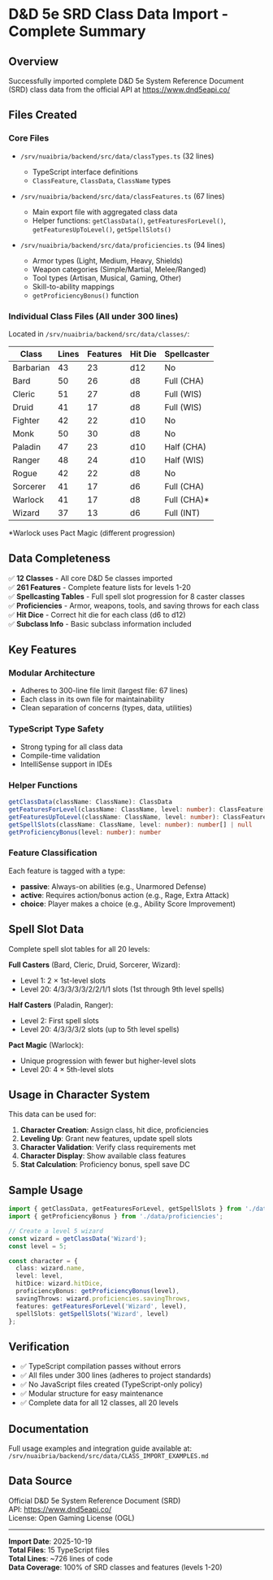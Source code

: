 # D&D 5e SRD Class Data Import - Complete Summary

## Overview

Successfully imported complete D&D 5e System Reference Document (SRD) class data from the official API at https://www.dnd5eapi.co/

## Files Created

### Core Files
- `/srv/nuaibria/backend/src/data/classTypes.ts` (32 lines)
  - TypeScript interface definitions
  - `ClassFeature`, `ClassData`, `ClassName` types

- `/srv/nuaibria/backend/src/data/classFeatures.ts` (67 lines)
  - Main export file with aggregated class data
  - Helper functions: `getClassData()`, `getFeaturesForLevel()`, `getFeaturesUpToLevel()`, `getSpellSlots()`

- `/srv/nuaibria/backend/src/data/proficiencies.ts` (94 lines)
  - Armor types (Light, Medium, Heavy, Shields)
  - Weapon categories (Simple/Martial, Melee/Ranged)
  - Tool types (Artisan, Musical, Gaming, Other)
  - Skill-to-ability mappings
  - `getProficiencyBonus()` function

### Individual Class Files (All under 300 lines)
Located in `/srv/nuaibria/backend/src/data/classes/`:

| Class     | Lines | Features | Hit Die | Spellcaster |
|-----------|-------|----------|---------|-------------|
| Barbarian | 43    | 23       | d12     | No          |
| Bard      | 50    | 26       | d8      | Full (CHA)  |
| Cleric    | 51    | 27       | d8      | Full (WIS)  |
| Druid     | 41    | 17       | d8      | Full (WIS)  |
| Fighter   | 42    | 22       | d10     | No          |
| Monk      | 50    | 30       | d8      | No          |
| Paladin   | 47    | 23       | d10     | Half (CHA)  |
| Ranger    | 48    | 24       | d10     | Half (WIS)  |
| Rogue     | 42    | 22       | d8      | No          |
| Sorcerer  | 41    | 17       | d6      | Full (CHA)  |
| Warlock   | 41    | 17       | d8      | Full (CHA)* |
| Wizard    | 37    | 13       | d6      | Full (INT)  |

*Warlock uses Pact Magic (different progression)

## Data Completeness

✅ **12 Classes** - All core D&D 5e classes imported  
✅ **261 Features** - Complete feature lists for levels 1-20  
✅ **Spellcasting Tables** - Full spell slot progression for 8 caster classes  
✅ **Proficiencies** - Armor, weapons, tools, and saving throws for each class  
✅ **Hit Dice** - Correct hit die for each class (d6 to d12)  
✅ **Subclass Info** - Basic subclass information included  

## Key Features

### Modular Architecture
- Adheres to 300-line file limit (largest file: 67 lines)
- Each class in its own file for maintainability
- Clean separation of concerns (types, data, utilities)

### TypeScript Type Safety
- Strong typing for all class data
- Compile-time validation
- IntelliSense support in IDEs

### Helper Functions
```typescript
getClassData(className: ClassName): ClassData
getFeaturesForLevel(className: ClassName, level: number): ClassFeature[]
getFeaturesUpToLevel(className: ClassName, level: number): ClassFeature[]
getSpellSlots(className: ClassName, level: number): number[] | null
getProficiencyBonus(level: number): number
```

### Feature Classification
Each feature is tagged with a type:
- **passive**: Always-on abilities (e.g., Unarmored Defense)
- **active**: Requires action/bonus action (e.g., Rage, Extra Attack)
- **choice**: Player makes a choice (e.g., Ability Score Improvement)

## Spell Slot Data

Complete spell slot tables for all 20 levels:

**Full Casters** (Bard, Cleric, Druid, Sorcerer, Wizard):
- Level 1: 2 × 1st-level slots
- Level 20: 4/3/3/3/3/2/2/1/1 slots (1st through 9th level spells)

**Half Casters** (Paladin, Ranger):
- Level 2: First spell slots
- Level 20: 4/3/3/3/2 slots (up to 5th level spells)

**Pact Magic** (Warlock):
- Unique progression with fewer but higher-level slots
- Level 20: 4 × 5th-level slots

## Usage in Character System

This data can be used for:
1. **Character Creation**: Assign class, hit dice, proficiencies
2. **Leveling Up**: Grant new features, update spell slots
3. **Character Validation**: Verify class requirements met
4. **Character Display**: Show available class features
5. **Stat Calculation**: Proficiency bonus, spell save DC

## Sample Usage

```typescript
import { getClassData, getFeaturesForLevel, getSpellSlots } from './data/classFeatures';
import { getProficiencyBonus } from './data/proficiencies';

// Create a level 5 wizard
const wizard = getClassData('Wizard');
const level = 5;

const character = {
  class: wizard.name,
  level: level,
  hitDice: wizard.hitDice,
  proficiencyBonus: getProficiencyBonus(level),
  savingThrows: wizard.proficiencies.savingThrows,
  features: getFeaturesForLevel('Wizard', level),
  spellSlots: getSpellSlots('Wizard', level)
};
```

## Verification

- ✅ TypeScript compilation passes without errors
- ✅ All files under 300 lines (adheres to project standards)
- ✅ No JavaScript files created (TypeScript-only policy)
- ✅ Modular structure for easy maintenance
- ✅ Complete data for all 12 classes, all 20 levels

## Documentation

Full usage examples and integration guide available at:
`/srv/nuaibria/backend/src/data/CLASS_IMPORT_EXAMPLES.md`

## Data Source

Official D&D 5e System Reference Document (SRD)  
API: https://www.dnd5eapi.co/  
License: Open Gaming License (OGL)

---

**Import Date**: 2025-10-19  
**Total Files**: 15 TypeScript files  
**Total Lines**: ~726 lines of code  
**Data Coverage**: 100% of SRD classes and features (levels 1-20)
